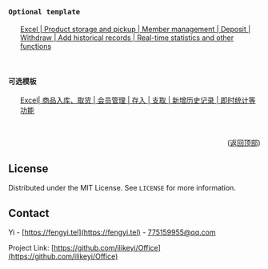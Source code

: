<a name="readme-top"></a>
<h4><pre>Optional template</pre></h4>
<ul>
  
  [Excel | Product storage and pickup | Member management | Deposit | Withdraw | Add historical records | Real-time statistics and other functions](https://github.com/ilikeyi/Office/tree/main/Storage)
</ul>
<br>

<h4><pre>可选模板</pre></h4>
<ul>
  
  [Excel| 商品入库、取货 | 会员管理 | 存入 | 支取 | 新增历史记录 | 即时统计等功能]([https://github.com/ilikeyi/Office/tree/main/Storage](https://github.com/ilikeyi/Office/blob/main/Storage/README.zh-CN.md))
</ul>
<br>


<p align="right">(<a href="#readme-top">返回顶部</a>)</p>


## License

Distributed under the MIT License. See `LICENSE` for more information.


## Contact

Yi - [https://fengyi.tel](https://fengyi.tel) - 775159955@qq.com

Project Link: [https://github.com/ilikeyi/Office](https://github.com/ilikeyi/Office)
